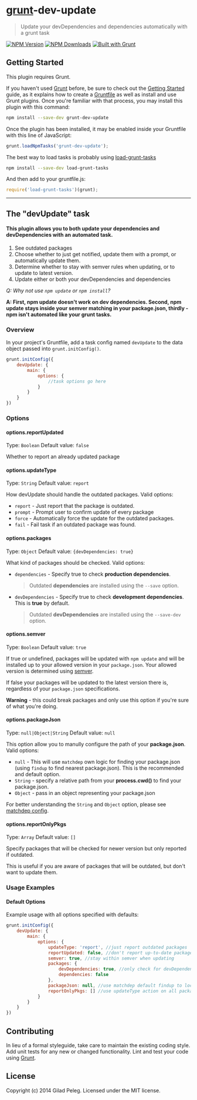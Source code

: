 # [grunt](http://gruntjs.com/)-dev-update
> Update your devDependencies and dependencies automatically with a grunt task

[![NPM Version](http://img.shields.io/npm/v/grunt-dev-update.svg?style=flat)](https://npmjs.org/package/grunt-dev-update)
[![NPM Downloads](http://img.shields.io/npm/dm/grunt-dev-update.svg?style=flat)](https://npmjs.org/package/grunt-dev-update)
[![Built with Grunt](http://img.shields.io/badge/BUILT_WITH-GRUNT-orange.svg?style=flat)](http://gruntjs.com/)

## Getting Started
This plugin requires Grunt.

If you haven't used [Grunt](http://gruntjs.com/) before,
be sure to check out the [Getting Started](http://gruntjs.com/getting-started) guide,
as it explains how to create a [Gruntfile](http://gruntjs.com/sample-gruntfile) as well as install and use Grunt plugins.
Once you're familiar with that process, you may install this plugin with this command:

```bash
npm install --save-dev grunt-dev-update
```

Once the plugin has been installed, it may be enabled inside your Gruntfile with this line of JavaScript:

```js
grunt.loadNpmTasks('grunt-dev-update');
```

The best way to load tasks is probably using [load-grunt-tasks](https://github.com/sindresorhus/load-grunt-tasks)

```bash
npm install --save-dev load-grunt-tasks
```

And then add to your gruntfile.js:
```js
require('load-grunt-tasks')(grunt);
```

***

## The "devUpdate" task

#### This plugin allows you to both update your dependencies and devDependencies with an automated task.

1. See outdated packages
2. Choose whether to just get notified, update them with a prompt, or automatically update them.
3. Determine whether to stay with semver rules when updating, or to update to latest version.
4. Update either or both your devDependencies and dependencies

*Q: Why not use `npm update` or `npm install`?*

**A: First, npm update doesn't work on dev dependencies. Second, npm update stays inside your semver matching in your package.json,
thirdly - npm isn't automated like your grunt tasks.**

### Overview
In your project's Gruntfile, add a task config named `devUpdate` to the data object passed into `grunt.initConfig()`.

```js
grunt.initConfig({
    devUpdate: {
        main: {
            options: {
                //task options go here
            }
        }
    }
})
```

### Options

#### options.reportUpdated
Type: `Boolean`
Default value: `false`

Whether to report an already updated package

#### options.updateType
Type: `String`
Default value: `report`

How devUpdate should handle the outdated packages. Valid options:

* `report` - Just report that the package is outdated.
* `prompt` - Prompt user to confirm update of every package
* `force` - Automatically force the update for the outdated packages.
* `fail` - Fail task if an outdated package was found.

#### options.packages
Type: `Object`
Default value: `{devDependencies: true}`

What kind of packages should be checked. Valid options:

* `dependencies` - Specify true to check **production dependencies**.

    > Outdated **dependencies** are installed using the `--save` option.

* `devDependencies` - Specify true to check **development dependencies**. This is **true** by default.

    > Outdated **devDependencies** are installed using the `--save-dev` option.

#### options.semver
Type: `Boolean`
Default value: `true`

If true or undefined, packages will be updated with `npm update` and will be installed up to your allowed version in
your `package.json`. Your allowed version is determined using [semver](http://semver.org).

If false your packages will be updated to the latest version there is, regardless of your `package.json` specifications.

**Warning** - this could break packages and only use this option if you're sure of what you're doing.

#### options.packageJson
Type: `null|Object|String`
Default value: `null`

This option allow you to manully configure the path of your **package.json**. Valid options:

* `null` - This will use `matchdep` own logic for finding your package.json (using `findup` to find
nearest package.json). This is the recommended and default option.
* `String` - specify a relative path from your **process.cwd()** to find your package.json.
* `Object` - pass in an object representing your package.json

For better understanding the `String` and `Object` option, please see [matchdep config](https://github.com/tkellen/node-matchdep#config).

#### options.reportOnlyPkgs
Type: `Array`
Default value: `[]`

Specify packages that will be checked for newer version but only reported if outdated.

This is useful if you are aware of packages that will be outdated, but don't want to update them.

### Usage Examples

#### Default Options
Example usage with all options specified with defaults:

```js
grunt.initConfig({
    devUpdate: {
        main: {
            options: {
                updateType: 'report', //just report outdated packages
                reportUpdated: false, //don't report up-to-date packages
                semver: true, //stay within semver when updating
                packages: {
                    devDependencies: true, //only check for devDependencies
                    dependencies: false
                },
                packageJson: null, //use matchdep default findup to locate package.json
                reportOnlyPkgs: [] //use updateType action on all packages
            }
        }
    }
})
```

## Contributing
In lieu of a formal styleguide, take care to maintain the existing coding style. Add unit tests for any new or changed functionality. Lint and test your code using [Grunt](http://gruntjs.com/).

## License
Copyright (c) 2014 Gilad Peleg. Licensed under the MIT license.
